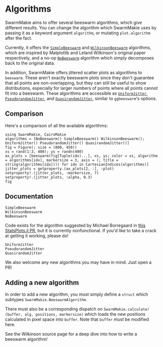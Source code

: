 # Algorithms

SwarmMakie aims to offer several beeswarm algorithms, which give different results.  You can change the algorithm which SwarmMakie uses by passing it as a keyword argument `algorithm`, or mutating `plot.algorithm` after the fact.

Currently, it offers the [`SimpleBeeswarm`](@ref) and [`WilkinsonBeeswarm`](@ref) algorithms, which are inspired by Matplotlib and Leland Wilkinson's original paper respectively, and a no-op [`NoBeeswarm`](@ref) algorithm which simply decomposes back to the original data.

In addition, SwarmMakie offers jittered scatter plots as algorithms to `beeswarm`.  These aren't exactly beeswarm plots since they don't guarantee that all points are non-overlapping, but they can still be useful to show distributions, especially for larger numbers of points where all points cannot fit into a beeswarm.  These algorithms are accessible as [`UniformJitter`](@ref), [`PseudorandomJitter`](@ref), and [`QuasirandomJitter`](@ref), similar to `ggbeeswarm`'s options.

## Comparison

Here's a comparison of all the available algorithms:

```@example all_algorithms
using SwarmMakie, CairoMakie
algorithms = [NoBeeswarm() SimpleBeeswarm() WilkinsonBeeswarm(); UniformJitter() PseudorandomJitter() QuasirandomJitter()]
fig = Figure(; size = (800, 450))
xs = rand(1:3, 400); ys = randn(400)
ax_plots = [beeswarm(fig[Tuple(idx)...], xs, ys; color = xs, algorithm = algorithms[idx], markersize = 3, axis = (; title = string(algorithms[idx]))) for idx in CartesianIndices(algorithms)]
jitter_plots = getproperty.(ax_plots[2, :], :plot)
setproperty!.(jitter_plots, :markersize, 7)
setproperty!.(jitter_plots, :alpha, 0.3)
fig
```


## Documentation

```@docs; canonical=false
SimpleBeeswarm
WilkinsonBeeswarm
NoBeeswarm
```

Code exists for the algorithm suggested by Michael Borregaard in [this StatsPlots.jl PR](https://github.com/JuliaPlots/StatsPlots.jl/pull/61#issuecomment-328853342), but it is currently nonfunctional.  If you'd like to take a crack at getting it working, please do!

```@docs; canonical=false
UniformJitter
PseudorandomJitter
QuasirandomJitter
```


We also welcome any new algorithms you may have in mind.  Just open a PR!

## Adding a new algorithm

In order to add a new algorithm, you must simply define a `struct` which subtypes `SwarmMakie.BeeswarmAlgorithm`.

There must also be a corresponding dispatch on `SwarmMakie.calculate!(buffer, alg, positions, markersize)` which loads the new positions calculated in pixel space into `buffer`.  Note that `buffer` _must_ be modified here.

See the Wilkinson source page for a deep dive into how to write a beeswarm algorithm!
